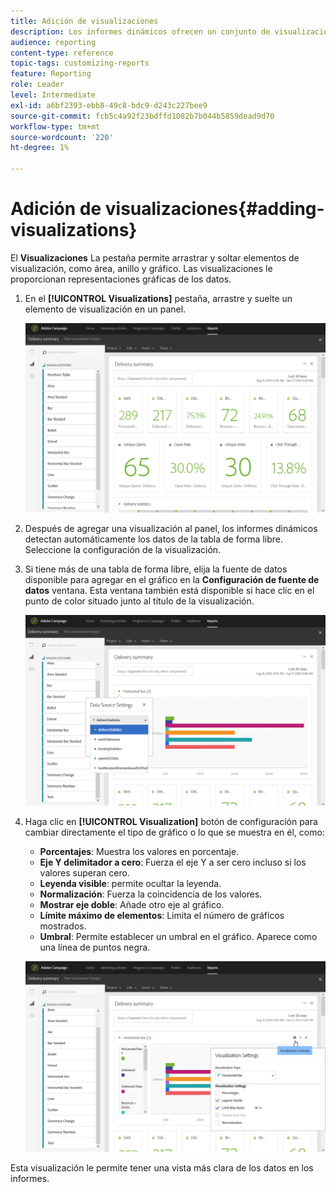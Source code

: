 ```yaml
---
title: Adición de visualizaciones
description: Los informes dinámicos ofrecen un conjunto de visualizaciones para agregar una representación gráfica al informe.
audience: reporting
content-type: reference
topic-tags: customizing-reports
feature: Reporting
role: Leader
level: Intermediate
exl-id: a6bf2393-ebb8-49c8-bdc9-d243c227bee9
source-git-commit: fcb5c4a92f23bdffd1082b7b044b5859dead9d70
workflow-type: tm+mt
source-wordcount: '220'
ht-degree: 1%

---
```


# Adición de visualizaciones{#adding-visualizations}

El **Visualizaciones** La pestaña permite arrastrar y soltar elementos de visualización, como área, anillo y gráfico. Las visualizaciones le proporcionan representaciones gráficas de los datos.

1. En el **[!UICONTROL Visualizations]** pestaña, arrastre y suelte un elemento de visualización en un panel.

   ![](assets/dynamic_report_visualization_1.png)

1. Después de agregar una visualización al panel, los informes dinámicos detectan automáticamente los datos de la tabla de forma libre. Seleccione la configuración de la visualización.
1. Si tiene más de una tabla de forma libre, elija la fuente de datos disponible para agregar en el gráfico en la **Configuración de fuente de datos** ventana. Esta ventana también está disponible si hace clic en el punto de color situado junto al título de la visualización.

   ![](assets/dynamic_report_visualization_2.png)

1. Haga clic en **[!UICONTROL Visualization]** botón de configuración para cambiar directamente el tipo de gráfico o lo que se muestra en él, como:

   * **Porcentajes**: Muestra los valores en porcentaje.
   * **Eje Y delimitador a cero**: Fuerza el eje Y a ser cero incluso si los valores superan cero.
   * **Leyenda visible**: permite ocultar la leyenda.
   * **Normalización**: Fuerza la coincidencia de los valores.
   * **Mostrar eje doble**: Añade otro eje al gráfico.
   * **Límite máximo de elementos**: Limita el número de gráficos mostrados.
   * **Umbral**: Permite establecer un umbral en el gráfico. Aparece como una línea de puntos negra.

   ![](assets/dynamic_report_visualization_3.png)

Esta visualización le permite tener una vista más clara de los datos en los informes.

